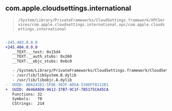 ## com.apple.cloudsettings.international

> `/System/Library/PrivateFrameworks/CloudSettings.framework/XPCServices/com.apple.cloudsettings.international.xpc/com.apple.cloudsettings.international`

```diff

-245.403.0.0.0
+245.404.0.0.0
   __TEXT.__text: 0x15d4
   __TEXT.__auth_stubs: 0x260
   __TEXT.__objc_stubs: 0x6c0

   - /System/Library/PrivateFrameworks/CloudSettings.framework/CloudSettings
   - /usr/lib/libSystem.B.dylib
   - /usr/lib/libobjc.A.dylib
-  UUID: AD6242E1-5F8E-302F-AD5A-534DFF811281
+  UUID: 4646A8D0-9612-37B7-9C1F-7B5175CA45CA
   Functions: 32
   Symbols:   78
   CStrings:  214

```
